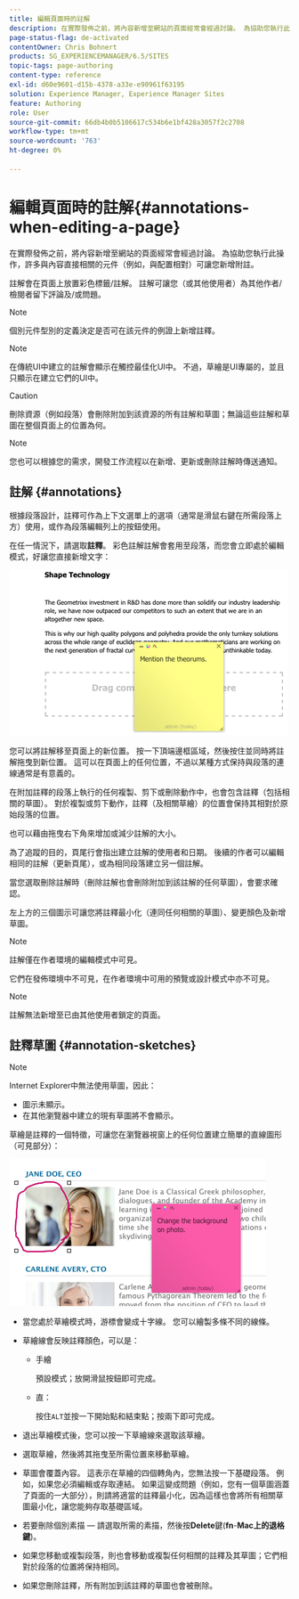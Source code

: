 ```yaml
---
title: 編輯頁面時的註解
description: 在實際發佈之前，將內容新增至網站的頁面經常會經過討論。 為協助您執行此操作，許多與內容直接相關的元件可讓您新增附註。
page-status-flag: de-activated
contentOwner: Chris Bohnert
products: SG_EXPERIENCEMANAGER/6.5/SITES
topic-tags: page-authoring
content-type: reference
exl-id: d60e9601-d15b-4378-a33e-e90961f63195
solution: Experience Manager, Experience Manager Sites
feature: Authoring
role: User
source-git-commit: 66db4b0b5106617c534b6e1bf428a3057f2c2708
workflow-type: tm+mt
source-wordcount: '763'
ht-degree: 0%

---
```


# 編輯頁面時的註解{#annotations-when-editing-a-page}

在實際發佈之前，將內容新增至網站的頁面經常會經過討論。 為協助您執行此操作，許多與內容直接相關的元件（例如，與配置相對）可讓您新增附註。

註解會在頁面上放置彩色標籤/註解。 註解可讓您（或其他使用者）為其他作者/檢閱者留下評論及/或問題。

>[!NOTE]
>
>個別元件型別的定義決定是否可在該元件的例證上新增註釋。

>[!NOTE]
>
>在傳統UI中建立的註解會顯示在觸控最佳化UI中。 不過，草繪是UI專屬的，並且只顯示在建立它們的UI中。

>[!CAUTION]
>
>刪除資源（例如段落）會刪除附加到該資源的所有註解和草圖；無論這些註解和草圖在整個頁面上的位置為何。

>[!NOTE]
>
>您也可以根據您的需求，開發工作流程以在新增、更新或刪除註解時傳送通知。

## 註解 {#annotations}

根據段落設計，註釋可作為上下文選單上的選項（通常是滑鼠右鍵在所需段落上方）使用，或作為段落編輯列上的按鈕使用。

在任一情況下，請選取&#x200B;**註釋**。 彩色註解註解會套用至段落，而您會立即處於編輯模式，好讓您直接新增文字：

![chlimage_1-137](assets/chlimage_1-137.png)

您可以將註解移至頁面上的新位置。 按一下頂端邊框區域，然後按住並同時將註解拖曳到新位置。 這可以在頁面上的任何位置，不過以某種方式保持與段落的連線通常是有意義的。

在附加註釋的段落上執行的任何複製、剪下或刪除動作中，也會包含註釋（包括相關的草圖）。 對於複製或剪下動作，註釋（及相關草繪）的位置會保持其相對於原始段落的位置。

也可以藉由拖曳右下角來增加或減少註解的大小。

為了追蹤的目的，頁尾行會指出建立註解的使用者和日期。 後續的作者可以編輯相同的註解（更新頁尾），或為相同段落建立另一個註解。

當您選取刪除註解時（刪除註解也會刪除附加到該註解的任何草圖），會要求確認。

左上方的三個圖示可讓您將註釋最小化（連同任何相關的草圖）、變更顏色及新增草圖。

>[!NOTE]
>
>註解僅在作者環境的編輯模式中可見。
>
>它們在發佈環境中不可見，在作者環境中可用的預覽或設計模式中亦不可見。

>[!NOTE]
>
>註解無法新增至已由其他使用者鎖定的頁面。

## 註釋草圖 {#annotation-sketches}

>[!NOTE]
>
>Internet Explorer中無法使用草圖，因此：
>
>* 圖示未顯示。
>* 在其他瀏覽器中建立的現有草圖將不會顯示。
>

草繪是註釋的一個特徵，可讓您在瀏覽器視窗上的任何位置建立簡單的直線圖形（可見部分）：

![chlimage_1-138](assets/chlimage_1-138.png)

* 當您處於草繪模式時，游標會變成十字線。 您可以繪製多條不同的線條。
* 草繪線會反映註釋顏色，可以是：

   * 手繪

     預設模式；放開滑鼠按鈕即可完成。

   * 直：

     按住`ALT`並按一下開始點和結束點；按兩下即可完成。

* 退出草繪模式後，您可以按一下草繪線來選取該草繪。
* 選取草繪，然後將其拖曳至所需位置來移動草繪。
* 草圖會覆蓋內容。 這表示在草繪的四個轉角內，您無法按一下基礎段落。 例如，如果您必須編輯或存取連結。 如果這變成問題（例如，您有一個草圖涵蓋了頁面的一大部分），則請將適當的註釋最小化，因為這樣也會將所有相關草圖最小化，讓您能夠存取基礎區域。
* 若要刪除個別素描 — 請選取所需的素描，然後按&#x200B;**Delete**&#x200B;鍵(**fn**-**Mac上的退格鍵**)。

* 如果您移動或複製段落，則也會移動或複製任何相關的註釋及其草圖；它們相對於段落的位置將保持相同。
* 如果您刪除註釋，所有附加到該註釋的草圖也會被刪除。
